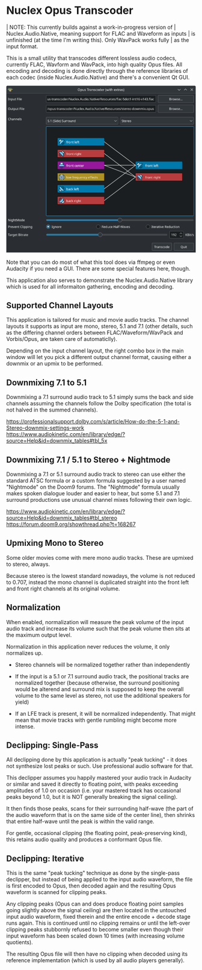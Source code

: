 Nuclex Opus Transcoder
======================

| NOTE: This currently builds against a work-in-progress version of
| Nuclex.Audio.Native, meaning support for FLAC and Waveform as inputs
| is unfinished (at the time I'm writing this). Only WavPack works fully
| as the input format.

This is a small utility that transcodes different lossless audio codecs,
currently FLAC, Wavform and WavPack, into high quality Opus files.
All encoding and decoding is done directly through the reference libraries
of each codec (inside Nuclex.Audio.Native) and there's a convenient Qt GUI.

![Opus Transcoder Main Window](./Nuclex.OpusTranscoder.Native/Documents/images/main-window.png)

Note that you can do most of what this tool does via ffmpeg or even Audacity
if you need a GUI. There are some special features here, though.

This application also serves to demonstrate the Nuclex.Audio.Native library
which is used for all informaiton gathering, encoding and decoding.


Supported Channel Layouts
-------------------------

This application is tailored for music and movie audio tracks. The channel
layouts it supports as input are mono, stereo, 5.1 and 7.1 (other details,
such as the differing channel orders between FLAC/Waveform/WavPack and
Vorbis/Opus, are taken care of automaticlly).

Depending on the input channel layout, the right combo box in the main window
will let you pick a different output channel format, causing either a downmix
or an upmix to be performed.


Downmixing 7.1 to 5.1
---------------------

Downmixing a 7.1 surround audio track to 5.1 simply sums the back and side
channels assuming the channels follow the Dolby specification (the total is
not halved in the summed channels).

https://professionalsupport.dolby.com/s/article/How-do-the-5-1-and-Stereo-downmix-settings-work
https://www.audiokinetic.com/en/library/edge/?source=Help&id=downmix_tables#tbl_5x


Downmixing 7.1 / 5.1 to Stereo + Nightmode
------------------------------------------

Downmixing a 7.1 or 5.1 surround audio track to stereo can use either
the standard ATSC formula or a custom formula suggested by a user named
"Nightmode" on the Doom9 forums. The "Nightmode" formula usually makes
spoken dialogue louder and easier to hear, but some 5.1 and 7.1 surround
productions use unusual channel mixes following their own logic.

https://www.audiokinetic.com/en/library/edge/?source=Help&id=downmix_tables#tbl_stereo
https://forum.doom9.org/showthread.php?t=168267


Upmixing Mono to Stereo
-----------------------

Some older movies come with mere mono audio tracks. These are upmixed
to stereo, always.

Because stereo is the lowest standard nowadays, the volume is not reduced
to 0.707, instead the mono channel is duplicated straight into the front left
and front right channels at its original volume.


Normalization
-------------

When enabled, normalization will measure the peak volume of the input
audio track and increase its volume such that the peak volume then sits
at the maximum output level.

Normalization in this application never reduces the volume, it only
normalizes up.

- Stereo channels will be normalized together rather than independently

- If the input is a 5.1 or 7.1 surround audio track, the positional tracks
  are normalized together (because otherwise, the surround positioning
  would be alterend and surround mix is supposed to keep the overall volume
  to the same level as stereo, not use the additional speakers for yield)

- If an LFE track is present, it will be normalized independently. That
  might mean that movie tracks with gentle rumbling might become more intense.


Declipping: Single-Pass
-----------------------

All declipping done by this application is actually "peak tucking" - it does
not synthesize lost peaks or such. Use professional audio software for that.

This declipper assumes you happily mastered your audio track in Audacity or
similar and saved it directly to floating point, with peaks exceeding
amplitudes of 1.0 on occasion (i.e. your mastered track has occasional peaks
beyond 1.0, but it is NOT generally breaking the signal ceiling).

It then finds those peaks, scans for their surrounding half-wave (the part of
the audio waveform that is on the same side of the center line), then shrinks
that entire half-wave until the peak is within the valid range.

For gentle, occasional clipping (the floating point, peak-preserving kind),
this retains audio quality and produces a conformant Opus file.


Declipping: Iterative
---------------------

This is the same "peak tucking" technique as done by the single-pass
declipper, but instead of being applied to the input audio waveform,
the file is first encoded to Opus, then decoded again and the resulting
Opus waveform is scanned for clipping peaks.

Any clipping peaks (Opus can and does produce floating point samples
going slightly above the signal ceiling) are then located in
the untouched input audio waveform, fixed therein and the entire
encode + decode stage runs again. This is continued until no clipping remains
or until the left-over clipping peaks stubbornly refused to become smaller
even though their input waveform has been scaled down 10 times (with
increasing volume quotients).

The resulting Opus file will then have no clipping when decoded using
its reference implementation (which is used by all audio players generally).
